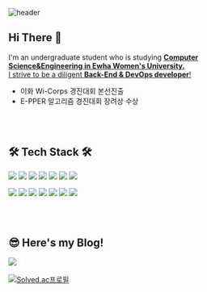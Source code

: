 

![header](https://capsule-render.vercel.app/api?type=waving&color=gradient&height=120&animation=fadeIn&section=footer&text=Sujung😺😸😻&fontAlign=70)
</br>

  ## Hi There 👋
 I'm an undergraduate student who is studying **<u>Computer Science&Engineering in Ewha Women's University.</u>**
 <br>
 <u> I strive to be a diligent **Back-End & DevOps developer**! </u>

* 이화 Wi-Corps 경진대회 본선진출
* E-PPER 알고리즘 경진대회 장려상 수상

<br></br>


## 🛠️ Tech Stack 🛠️

<img src="https://img.shields.io/badge/JAVA-007396?style=flat-square&logo=Java&logoColor=white"> <img src="https://img.shields.io/badge/C++-00599C?style=flat-square&logo=spring&logoColor=white"> <img src="https://img.shields.io/badge/Python-3776AB?style=flat-square&logo=Python&logoColor=white"> <img src="https://img.shields.io/badge/SQL-4479A1?style=flat-square&logo=sql&logoColor=white"> <img src="https://img.shields.io/badge/Spring-6DB33F?style=flat-square&logo=spring&logoColor=white"> <img src="https://img.shields.io/badge/SpringBoot-6DB33F?style=flat-square&logo=spring&logoColor=white"> <img src="https://img.shields.io/badge/SpringSecurity-6DB33F?style=flat-square&logo=spring&logoColor=white"> 

<img src="https://img.shields.io/badge/Redis-DC382D?style=flat-square&logo=Redis&logoColor=white"> <img src="https://img.shields.io/badge/docker-%230db7ed.svg?style=flat-square&logo=docker&logoColor=white"> <img src="https://img.shields.io/badge/Amazon%20EC2-FF9900?style=flat-square&logo=Amazon%20EC2&logoColor=white"> <img src="https://img.shields.io/badge/Amazon%20S3-569A31?style=flat-square&logo=Amazon%20S3&logoColor=white"> <img src="https://img.shields.io/badge/Google Colab-F9AB00?style=flat-square&logo=Google Colab&logoColor=white"> <img src="https://img.shields.io/badge/Github Actions-2088FF?style=flat-square&logo=Github Actions&logoColor=white"> <img src="https://img.shields.io/badge/NGINX-009639?style=flat-square&logo=NGINX&logoColor=white">

<br></br>


## 😎 Here's my Blog!

  <a href="https://velog.io/@christer10"><img src="https://img.shields.io/badge/Velog-3DDC84?style=flat-square&logo=Blogger&logoColor=white"/></a><br></br>
[![Solved.ac프로필](http://mazassumnida.wtf/api/generate_badge?boj=libe_bluxxbxry)](https://solved.ac/libe_bluxxbxry)
